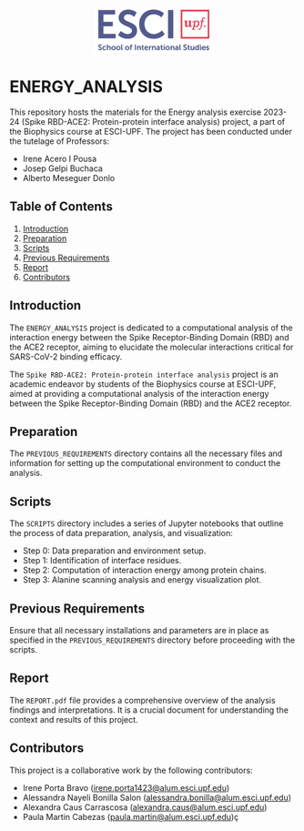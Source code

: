 <p align="center">
  <img src="ESCI-UPF.png" alt="ESCI UPF Logo">
</p>

# ENERGY_ANALYSIS

This repository hosts the materials for the Energy analysis exercise 2023-24 (Spike RBD-ACE2: Protein-protein interface analysis) project, a part of the Biophysics course at ESCI-UPF. The project has been conducted under the tutelage of Professors: 
- Irene Acero I Pousa
- Josep Gelpi Buchaca
- Alberto Meseguer Donlo

## Table of Contents
1. [Introduction](#introduction)
2. [Preparation](#preparation)
3. [Scripts](#scripts)
4. [Previous Requirements](#previous-requirements)
5. [Report](#report)
6. [Contributors](#contributors)

## Introduction
The `ENERGY_ANALYSIS` project is dedicated to a computational analysis of the interaction energy between the Spike Receptor-Binding Domain (RBD) and the ACE2 receptor, aiming to elucidate the molecular interactions critical for SARS-CoV-2 binding efficacy.

The `Spike RBD-ACE2: Protein-protein interface analysis` project is an academic endeavor by students of the Biophysics course at ESCI-UPF, aimed at providing a computational analysis of the interaction energy between the Spike Receptor-Binding Domain (RBD) and the ACE2 receptor.

## Preparation
The `PREVIOUS_REQUIREMENTS` directory contains all the necessary files and information for setting up the computational environment to conduct the analysis.

## Scripts
The `SCRIPTS` directory includes a series of Jupyter notebooks that outline the process of data preparation, analysis, and visualization:
- Step 0: Data preparation and environment setup.
- Step 1: Identification of interface residues.
- Step 2: Computation of interaction energy among protein chains.
- Step 3: Alanine scanning analysis and energy visualization plot.

## Previous Requirements
Ensure that all necessary installations and parameters are in place as specified in the `PREVIOUS_REQUIREMENTS` directory before proceeding with the scripts.

## Report
The `REPORT.pdf` file provides a comprehensive overview of the analysis findings and interpretations. It is a crucial document for understanding the context and results of this project.

## Contributors
This project is a collaborative work by the following contributors:
- Irene Porta Bravo ([irene.porta1423@alum.esci.upf.edu](mailto:irene.porta1423@alum.esci.upf.edu))
- Alessandra Nayeli Bonilla Salon ([alessandra.bonilla@alum.esci.upf.edu](mailto:alessandra.bonilla@alum.esci.upf.edu))
- Alexandra Caus Carrascosa ([alexandra.caus@alum.esci.upf.edu](mailto:alexandra.caus@alum.esci.upf.edu))
- Paula Martin Cabezas ([paula.martin@alum.esci.upf.edu](mailto:paula.martin@alum.esci.upf.edu))ç
